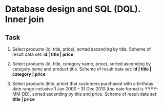 # Database design and SQL (DQL). Inner join

## Task  

1. Select products (id, title, price), sorted ascending by title. Scheme of result data set: **id | title | price**

2. Select products (id, title, category name, price), sorted ascending by category name and product title. Scheme of result data set: **id | title | category | price**
 
3. Select products (title, price) that customers purchased with a birthday date range inclusive 1 Jan 2000 – 31 Dec 2010 (the date format is YYYY-MM-DD), sorted ascending by title and price. Scheme of result data set: **title | price** 
